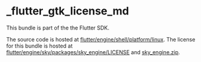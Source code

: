# _flutter_gtk_license_md

This bundle is part of the the Flutter SDK.

The source code is hosted at [flutter/engine/shell/platform/linux](https://github.com/flutter/engine/tree/a18df97ca57a249df5d8d68cd0820600223ce262/shell/platform/linux).
The license for this bundle is hosted at [flutter/engine/sky/packages/sky_engine/LICENSE](https://github.com/flutter/engine/tree/a18df97ca57a249df5d8d68cd0820600223ce262/sky/packages/sky_engine/LICENSE) 
and [sky_engine.zip](https://storage.googleapis.com/flutter_infra_release/flutter/a18df97ca57a249df5d8d68cd0820600223ce262/sky_engine.zip).

